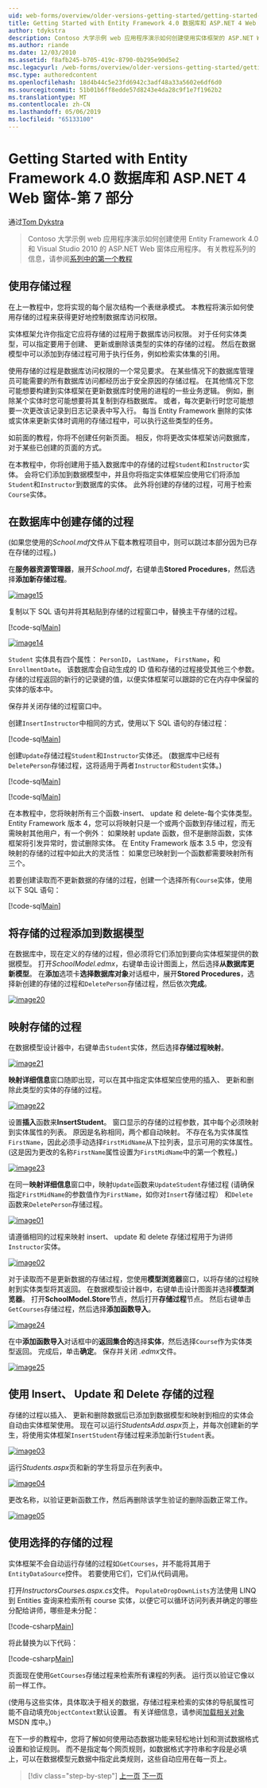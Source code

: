 ```yaml
---
uid: web-forms/overview/older-versions-getting-started/getting-started-with-ef/the-entity-framework-and-aspnet-getting-started-part-7
title: Getting Started with Entity Framework 4.0 数据库和 ASP.NET 4 Web 窗体的第 7 部分 |Microsoft Docs
author: tdykstra
description: Contoso 大学示例 web 应用程序演示如何创建使用实体框架的 ASP.NET Web 窗体应用程序。 示例应用程序是...
ms.author: riande
ms.date: 12/03/2010
ms.assetid: f8afb245-b705-419c-8790-0b295e90d5e2
msc.legacyurl: /web-forms/overview/older-versions-getting-started/getting-started-with-ef/the-entity-framework-and-aspnet-getting-started-part-7
msc.type: authoredcontent
ms.openlocfilehash: 18d4b44c5e23fd6942c3adf48a33a5602e6df6d0
ms.sourcegitcommit: 51b01b6ff8edde57d8243e4da28c9f1e7f1962b2
ms.translationtype: MT
ms.contentlocale: zh-CN
ms.lasthandoff: 05/06/2019
ms.locfileid: "65133100"
---
```

# <a name="getting-started-with-entity-framework-40-database-first-and-aspnet-4-web-forms---part-7"></a>Getting Started with Entity Framework 4.0 数据库和 ASP.NET 4 Web 窗体-第 7 部分

通过[Tom Dykstra](https://github.com/tdykstra)

> Contoso 大学示例 web 应用程序演示如何创建使用 Entity Framework 4.0 和 Visual Studio 2010 的 ASP.NET Web 窗体应用程序。 有关教程系列的信息，请参阅[系列中的第一个教程](the-entity-framework-and-aspnet-getting-started-part-1.md)

## <a name="using-stored-procedures"></a>使用存储过程

在上一教程中，您将实现的每个层次结构一个表继承模式。 本教程将演示如何使用存储的过程来获得更好地控制数据库访问权限。

实体框架允许你指定它应将存储的过程用于数据库访问权限。 对于任何实体类型，可以指定要用于创建、 更新或删除该类型的实体的存储的过程。 然后在数据模型中可以添加到存储过程可用于执行任务，例如检索实体集的引用。

使用存储的过程是数据库访问权限的一个常见要求。 在某些情况下的数据库管理员可能需要的所有数据库访问都经历出于安全原因的存储过程。 在其他情况下您可能想要构建到实体框架在更新数据库时使用的进程的一些业务逻辑。 例如，删除某个实体时您可能想要将其复制到存档数据库。 或者，每次更新行时您可能想要一次更改该记录到日志记录表中写入行。 每当 Entity Framework 删除的实体或实体来更新实体时调用的存储过程中，可以执行这些类型的任务。

如前面的教程，你将不创建任何新页面。 相反，你将更改实体框架访问数据库，对于某些已创建的页面的方式。

在本教程中，你将创建用于插入数据库中的存储的过程`Student`和`Instructor`实体。 会将它们添加到数据模型中，并且你将指定实体框架应使用它们将添加`Student`和`Instructor`到数据库的实体。 此外将创建的存储的过程，可用于检索`Course`实体。

## <a name="creating-stored-procedures-in-the-database"></a>在数据库中创建存储的过程

(如果您使用的*School.mdf*文件从下载本教程项目中，则可以跳过本部分因为已存在存储的过程。)

在**服务器资源管理器**，展开*School.mdf*，右键单击**Stored Procedures**，然后选择**添加新存储过程**。

[![image15](the-entity-framework-and-aspnet-getting-started-part-7/_static/image2.png)](the-entity-framework-and-aspnet-getting-started-part-7/_static/image1.png)

复制以下 SQL 语句并将其粘贴到存储的过程窗口中，替换主干存储的过程。

[!code-sql[Main](the-entity-framework-and-aspnet-getting-started-part-7/samples/sample1.sql)]

[![image14](the-entity-framework-and-aspnet-getting-started-part-7/_static/image4.png)](the-entity-framework-and-aspnet-getting-started-part-7/_static/image3.png)

`Student` 实体具有四个属性： `PersonID`， `LastName`， `FirstName`，和`EnrollmentDate`。 该数据库会自动生成的 ID 值和存储的过程接受其他三个参数。 存储的过程返回的新行的记录键的值，以便实体框架可以跟踪的它在内存中保留的实体的版本中。

保存并关闭存储的过程窗口中。

创建`InsertInstructor`中相同的方式，使用以下 SQL 语句的存储过程：

[!code-sql[Main](the-entity-framework-and-aspnet-getting-started-part-7/samples/sample2.sql)]

创建`Update`存储过程`Student`和`Instructor`实体还。 (数据库中已经有`DeletePerson`存储过程，这将适用于两者`Instructor`和`Student`实体。)

[!code-sql[Main](the-entity-framework-and-aspnet-getting-started-part-7/samples/sample3.sql)]

[!code-sql[Main](the-entity-framework-and-aspnet-getting-started-part-7/samples/sample4.sql)]

在本教程中，您将映射所有三个函数-insert、 update 和 delete-每个实体类型。 Entity Framework 版本 4，您可以将映射只是一个或两个函数到存储过程，而无需映射其他用户，有一个例外： 如果映射 update 函数，但不是删除函数，实体框架将引发异常时，尝试删除实体。 在 Entity Framework 版本 3.5 中，您没有映射的存储的过程中如此大的灵活性： 如果您已映射到一个函数都需要映射所有三个。

若要创建读取而不更新数据的存储的过程，创建一个选择所有`Course`实体，使用以下 SQL 语句：

[!code-sql[Main](the-entity-framework-and-aspnet-getting-started-part-7/samples/sample5.sql)]

## <a name="adding-the-stored-procedures-to-the-data-model"></a>将存储的过程添加到数据模型

在数据库中，现在定义的存储的过程，但必须将它们添加到要向实体框架提供的数据模型。 打开*SchoolModel.edmx*，右键单击设计图面上，然后选择**从数据库更新模型**。 在**添加**选项卡**选择数据库对象**对话框中，展开**Stored Procedures**，选择新创建的存储的过程和`DeletePerson`存储过程，然后依次**完成**。

[![image20](the-entity-framework-and-aspnet-getting-started-part-7/_static/image6.png)](the-entity-framework-and-aspnet-getting-started-part-7/_static/image5.png)

## <a name="mapping-the-stored-procedures"></a>映射存储的过程

在数据模型设计器中，右键单击`Student`实体，然后选择**存储过程映射**。

[![image21](the-entity-framework-and-aspnet-getting-started-part-7/_static/image8.png)](the-entity-framework-and-aspnet-getting-started-part-7/_static/image7.png)

**映射详细信息**窗口随即出现，可以在其中指定实体框架应使用的插入、 更新和删除此类型的实体的存储的过程。

[![image22](the-entity-framework-and-aspnet-getting-started-part-7/_static/image10.png)](the-entity-framework-and-aspnet-getting-started-part-7/_static/image9.png)

设置**插入**函数来**InsertStudent**。 窗口显示的存储的过程参数，其中每个必须映射到实体属性的列表。 原因是名称相同，两个都自动映射。 不存在名为实体属性`FirstName`，因此必须手动选择`FirstMidName`从下拉列表，显示可用的实体属性。 (这是因为更改的名称`FirstName`属性设置为`FirstMidName`中的第一个教程。)

[![image23](the-entity-framework-and-aspnet-getting-started-part-7/_static/image12.png)](the-entity-framework-and-aspnet-getting-started-part-7/_static/image11.png)

在同一**映射详细信息**窗口中，映射`Update`函数来`UpdateStudent`存储过程 (请确保指定`FirstMidName`的参数值作为`FirstName`，如你对`Insert`存储过程） 和`Delete`函数来`DeletePerson`存储过程。

[![image01](the-entity-framework-and-aspnet-getting-started-part-7/_static/image14.png)](the-entity-framework-and-aspnet-getting-started-part-7/_static/image13.png)

请遵循相同的过程来映射 insert、 update 和 delete 存储过程用于为讲师`Instructor`实体。

[![image02](the-entity-framework-and-aspnet-getting-started-part-7/_static/image16.png)](the-entity-framework-and-aspnet-getting-started-part-7/_static/image15.png)

对于读取而不是更新数据的存储过程，您使用**模型浏览器**窗口，以将存储的过程映射到实体类型将其返回。 在数据模型设计器中，右键单击设计图面并选择**模型浏览器**。 打开**SchoolModel.Store**节点，然后打开**存储过程**节点。 然后右键单击`GetCourses`存储过程，然后选择**添加函数导入**。

[![image24](the-entity-framework-and-aspnet-getting-started-part-7/_static/image18.png)](the-entity-framework-and-aspnet-getting-started-part-7/_static/image17.png)

在中**添加函数导入**对话框中的**返回集合的**选择**实体**，然后选择`Course`作为实体类型返回。 完成后，单击**确定**。 保存并关闭 *.edmx*文件。

[![image25](the-entity-framework-and-aspnet-getting-started-part-7/_static/image20.png)](the-entity-framework-and-aspnet-getting-started-part-7/_static/image19.png)

## <a name="using-insert-update-and-delete-stored-procedures"></a>使用 Insert、 Update 和 Delete 存储的过程

存储的过程以插入、 更新和删除数据后已添加到数据模型和映射到相应的实体会自动由实体框架使用。 现在可以运行*StudentsAdd.aspx*页上，并每次创建新的学生，将使用实体框架`InsertStudent`存储过程来添加新行`Student`表。

[![image03](the-entity-framework-and-aspnet-getting-started-part-7/_static/image22.png)](the-entity-framework-and-aspnet-getting-started-part-7/_static/image21.png)

运行*Students.aspx*页和新的学生将显示在列表中。

[![image04](the-entity-framework-and-aspnet-getting-started-part-7/_static/image24.png)](the-entity-framework-and-aspnet-getting-started-part-7/_static/image23.png)

更改名称，以验证更新函数工作，然后再删除该学生验证的删除函数正常工作。

[![image05](the-entity-framework-and-aspnet-getting-started-part-7/_static/image26.png)](the-entity-framework-and-aspnet-getting-started-part-7/_static/image25.png)

## <a name="using-select-stored-procedures"></a>使用选择的存储的过程

实体框架不会自动运行存储的过程如`GetCourses`，并不能将其用于`EntityDataSource`控件。 若要使用它们，它们从代码调用。

打开*InstructorsCourses.aspx.cs*文件。 `PopulateDropDownLists`方法使用 LINQ 到 Entities 查询来检索所有 course 实体，以便它可以循环访问列表并确定的哪些分配给讲师，哪些是未分配：

[!code-csharp[Main](the-entity-framework-and-aspnet-getting-started-part-7/samples/sample6.cs)]

将此替换为以下代码：

[!code-csharp[Main](the-entity-framework-and-aspnet-getting-started-part-7/samples/sample7.cs)]

页面现在使用`GetCourses`存储过程来检索所有课程的列表。 运行页以验证它像以前一样工作。

(使用与这些实体，具体取决于相关的数据，存储过程来检索的实体的导航属性可能不自动填充`ObjectContext`默认设置。 有关详细信息，请参阅[加载相关对象](https://msdn.microsoft.com/library/bb896272.aspx)MSDN 库中。)

在下一步的教程中，您将了解如何使用动态数据功能来轻松地计划和测试数据格式设置和验证规则。 而不是指定每个网页规则，如数据格式字符串和字段是必填上，可以在数据模型元数据中指定此类规则，这些自动应用在每一页上。

> [!div class="step-by-step"]
> [上一页](the-entity-framework-and-aspnet-getting-started-part-6.md)
> [下一页](the-entity-framework-and-aspnet-getting-started-part-8.md)
